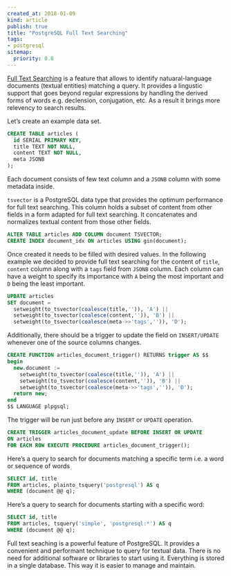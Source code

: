 ```yaml
---
created_at: 2018-01-09
kind: article
publish: true
title: "PostgreSQL Full Text Searching"
tags:
- postgresql
sitemap:
  priority: 0.8
---
```


[Full Text Searching](https://www.postgresql.org/docs/10/static/textsearch.html) is a feature that allows to identify natuaral-language documents (textual entities) matching a query. It provides a lingustic support that goes beyond regular expressions by handling the derived forms of words e.g. declension, conjugation, etc. As a result it brings more relevency to search results.

Let’s create an example data set.

```sql
CREATE TABLE articles (
  id SERIAL PRIMARY KEY,
  title TEXT NOT NULL,
  content TEXT NOT NULL,
  meta JSONB
);
```

Each document consists of few text column and a `JSONB` column with some metadata inside.

`tsvector` is a PostgreSQL data type that provides the optimum performance for full text searching. This column holds a subset of content from other fields in a form adapted for full text searching. It concatenates and normalizes textual content from those other fields.

```sql
ALTER TABLE articles ADD COLUMN document TSVECTOR;
CREATE INDEX document_idx ON articles USING gin(document);
```

Once created it needs to be filled with desired values.  In the following example we decided to provide full text searching for the content of `title`, `content` column along with a `tags`  field from `JSONB` column. Each column can have a weight to specify its importance with `A` being the most important and `D` being the least important.

```sql
UPDATE articles
SET document =
  setweight(to_tsvector(coalesce(title,'')), 'A') ||
  setweight(to_tsvector(coalesce(content,'')), 'B') ||
  setweight(to_tsvector(coalesce(meta->>'tags','')), 'D');
```

Additionally, there should be a trigger to update the field on `INSERT/UPDATE` whenever one of the source columns changes.

```sql
CREATE FUNCTION articles_document_trigger() RETURNS trigger AS $$
begin
  new.document :=
    setweight(to_tsvector(coalesce(title,'')), 'A') ||
    setweight(to_tsvector(coalesce(content,'')), 'B') ||
    setweight(to_tsvector(coalesce(meta->>'tags','')), 'D');
  return new;
end
$$ LANGUAGE plpgsql;
```

The trigger will be run just before any `INSERT` or `UPDATE` operation.

```sql
CREATE TRIGGER articles_document_update BEFORE INSERT OR UPDATE
ON articles
FOR EACH ROW EXECUTE PROCEDURE articles_document_trigger();
```

Here’s a query to search for documents matching a specific term i.e. a word or sequence of words

```sql
SELECT id, title
FROM articles, plainto_tsquery('postgresql') AS q
WHERE (document @@ q);
```

Here’s a query to search for documents starting with a specific word:

```sql
SELECT id, title
FROM articles, tsquery('simple', 'postgresql:*') AS q
WHERE (document @@ q);
```

Full text seaching is a powerful feature of PostgreSQL. It provides a convenient and performant technique to query for textual data. There is no need for additional software or libraries to start using it. Everything is stored in a single database. This way it is easier to manage and maintain.